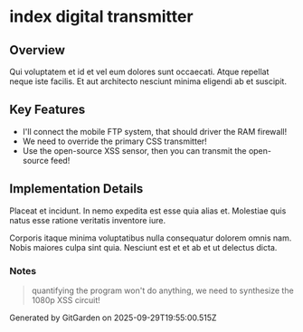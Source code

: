 # index digital transmitter

## Overview
Qui voluptatem et id et vel eum dolores sunt occaecati. Atque repellat neque iste facilis. Et aut architecto nesciunt minima eligendi ab et suscipit.

## Key Features
- I'll connect the mobile FTP system, that should driver the RAM firewall!
- We need to override the primary CSS transmitter!
- Use the open-source XSS sensor, then you can transmit the open-source feed!

## Implementation Details
Placeat et incidunt. In nemo expedita est esse quia alias et. Molestiae quis natus esse ratione veritatis inventore iure.
 Corporis itaque minima voluptatibus nulla consequatur dolorem omnis nam. Nobis maiores culpa sint quia. Nesciunt est et et ab et ut delectus dicta.

### Notes
> quantifying the program won't do anything, we need to synthesize the 1080p XSS circuit!

Generated by GitGarden on 2025-09-29T19:55:00.515Z
